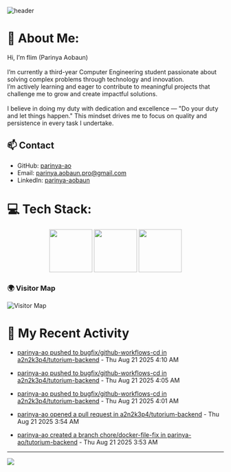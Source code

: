![header](https://capsule-render.vercel.app/api?type=waving&color=gradient&height=180&section=header&text=Parinya-Aobun&fontSize=32&animation=fadeIn)

# 💫 About Me:
Hi, I’m flim (Parinya Aobaun)<br><br>I’m currently a third-year Computer Engineering student passionate about solving complex problems through technology and innovation.  <br>I’m actively learning and eager to contribute to meaningful projects that challenge me to grow and create impactful solutions.<br><br>I believe in doing my duty with dedication and excellence — "Do your duty and let things happen." This mindset drives me to focus on quality and persistence in every task I undertake.<br>
## 📫 Contact
- GitHub: [parinya-ao](https://github.com/parinya-ao)
- Email: parinya.aobaun.pro@gmail.com
- LinkedIn: [parinya-aobaun](https://th.linkedin.com/in/parinya-aobaun)


# 💻 Tech Stack:
<div align="center">
  <img src="https://skillicons.dev/icons?i=python" width="100" height="100"/>
  <img src="https://skillicons.dev/icons?i=rust" width="100" height="100"/>
  <img src="https://skillicons.dev/icons?i=ts" width="100" height="100"/>
</div>

### 🌍 Visitor Map
![Visitor Map](https://api.visitorbadge.io/api/VisitorHit?user=parinya-ao&repo=parinya-ao&countColor=%237B1E7A)

# 📰 My Recent Activity
<!-- BLOG-POST-LIST:START -->

* <a href="https://github.com/a2n2k3p4/tutorium-backend/compare/e776585f51...7ec7636cd7" target="_blank">parinya-ao pushed to bugfix/github-workflows-cd in a2n2k3p4/tutorium-backend</a> - Thu Aug 21 2025 4:10 AM



* <a href="https://github.com/a2n2k3p4/tutorium-backend/compare/108b51e0d5...e776585f51" target="_blank">parinya-ao pushed to bugfix/github-workflows-cd in a2n2k3p4/tutorium-backend</a> - Thu Aug 21 2025 4:05 AM



* <a href="https://github.com/a2n2k3p4/tutorium-backend/compare/65918e27a1...108b51e0d5" target="_blank">parinya-ao pushed to bugfix/github-workflows-cd in a2n2k3p4/tutorium-backend</a> - Thu Aug 21 2025 4:01 AM



* <a href="https://github.com/a2n2k3p4/tutorium-backend/pull/25" target="_blank">parinya-ao opened a pull request in a2n2k3p4/tutorium-backend</a> - Thu Aug 21 2025 3:54 AM



* <a href="https://github.com/parinya-ao/tutorium-backend/compare/chore/docker-file-fix" target="_blank">parinya-ao created a branch chore/docker-file-fix in parinya-ao/tutorium-backend</a> - Thu Aug 21 2025 3:53 AM

<!-- BLOG-POST-LIST:END -->

---
[![](https://visitcount.itsvg.in/api?id=parinya-ao&icon=0&color=0)](https://visitcount.itsvg.in)
